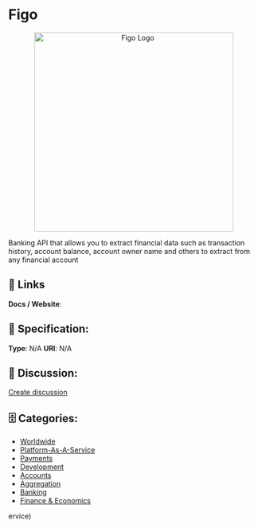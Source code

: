 # Figo
<p align="center">
    <img width="400" src="https://raw.githubusercontent.com/apis-list/apis-list/main/apis/figo/logo_256x256.png" alt="Figo Logo"/>
</p>

Banking API that allows you to extract financial data such as transaction history, account balance, account owner name and others to extract from any financial account

##  🔗 Links
**Docs / Website**: 

## 🧬 Specification:
**Type**:  N/A 
**URI**:  N/A 

## 💬 Discussion:
[Create discussion](https://github.com/apis-list/apis-list/discussions/new)

## 🗄️ Categories:
- [Worldwide](https://github.com/apis-list/apis-list#worldwide)
- [Platform-As-A-Service](https://github.com/apis-list/apis-list#platform-as-a-service)
- [Payments](https://github.com/apis-list/apis-list#payments)
- [Development](https://github.com/apis-list/apis-list#development)
- [Accounts](https://github.com/apis-list/apis-list#accounts)
- [Aggregation](https://github.com/apis-list/apis-list#aggregation)
- [Banking](https://github.com/apis-list/apis-list#banking)
- [Finance & Economics](https://github.com/apis-list/apis-list#finance-and-economics)



ervice)



